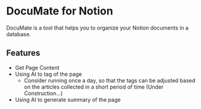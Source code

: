 # DocuMate for Notion

DocuMate is a tool that helps you to organize your Notion documents in a database.

## Features

- Get Page Content
- Using AI to tag of the page 
    - Consider running once a day, so that the tags can be adjusted based on the articles collected in a short period of time (Under Construction...)
- Using AI to generate summary of the page

